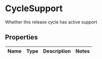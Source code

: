 

# CycleSupport

Whether this release cycle has active support

## Properties

| Name | Type | Description | Notes |
|------------ | ------------- | ------------- | -------------|




